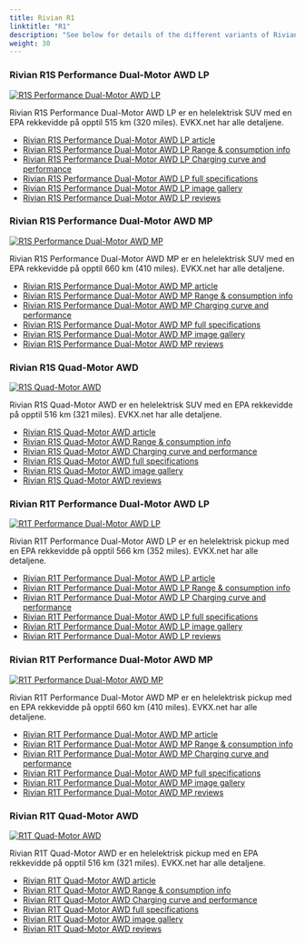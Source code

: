 ```yaml
---
title: Rivian R1
linktitle: "R1"
description: "See below for details of the different variants of Rivian R1"
weight: 30
---
```

### Rivian R1S Performance Dual-Motor AWD LP

<a href="/models/rivian/r1/r1s_performance_dual-motor_awd_lp/"><img src="https://media.evkx.net/multimedia/models/rivian/r1/r1s_performance_dual-motor_awd_lp/main_1_st.jpg" class="img-fluid" alt="R1S Performance Dual-Motor AWD LP" ></a>

Rivian R1S Performance Dual-Motor AWD LP er en helelektrisk SUV med en EPA rekkevidde på opptil 515 km (320 miles). EVKX.net har alle detaljene. 

- [Rivian R1S Performance Dual-Motor AWD LP article](/models/rivian/r1/r1s_performance_dual-motor_awd_lp/)
- [Rivian R1S Performance Dual-Motor AWD LP Range & consumption info](/models/rivian/r1/r1s_performance_dual-motor_awd_lp/rangeandconsumption)
- [Rivian R1S Performance Dual-Motor AWD LP Charging curve and performance](/models/rivian/r1/r1s_performance_dual-motor_awd_lp/chargingcurve)
- [Rivian R1S Performance Dual-Motor AWD LP full specifications](/models/rivian/r1/r1s_performance_dual-motor_awd_lp/specifications)
- [Rivian R1S Performance Dual-Motor AWD LP image gallery](/models/rivian/r1/r1s_performance_dual-motor_awd_lp/gallery)
- [Rivian R1S Performance Dual-Motor AWD LP reviews](/models/rivian/r1/r1s_performance_dual-motor_awd_lp/reviews)

### Rivian R1S Performance Dual-Motor AWD MP

<a href="/models/rivian/r1/r1s_performance_dual-motor_awd_mp/"><img src="https://media.evkx.net/multimedia/models/rivian/r1/r1s_performance_dual-motor_awd_mp/main_1_st.jpg" class="img-fluid" alt="R1S Performance Dual-Motor AWD MP" ></a>

Rivian R1S Performance Dual-Motor AWD MP er en helelektrisk SUV med en EPA rekkevidde på opptil 660 km (410 miles). EVKX.net har alle detaljene. 

- [Rivian R1S Performance Dual-Motor AWD MP article](/models/rivian/r1/r1s_performance_dual-motor_awd_mp/)
- [Rivian R1S Performance Dual-Motor AWD MP Range & consumption info](/models/rivian/r1/r1s_performance_dual-motor_awd_mp/rangeandconsumption)
- [Rivian R1S Performance Dual-Motor AWD MP Charging curve and performance](/models/rivian/r1/r1s_performance_dual-motor_awd_mp/chargingcurve)
- [Rivian R1S Performance Dual-Motor AWD MP full specifications](/models/rivian/r1/r1s_performance_dual-motor_awd_mp/specifications)
- [Rivian R1S Performance Dual-Motor AWD MP image gallery](/models/rivian/r1/r1s_performance_dual-motor_awd_mp/gallery)
- [Rivian R1S Performance Dual-Motor AWD MP reviews](/models/rivian/r1/r1s_performance_dual-motor_awd_mp/reviews)

### Rivian R1S Quad-Motor AWD

<a href="/models/rivian/r1/r1s_quad-motor_awd/"><img src="https://media.evkx.net/multimedia/models/rivian/r1/r1s_quad-motor_awd/main_1_st.jpg" class="img-fluid" alt="R1S Quad-Motor AWD" ></a>

Rivian R1S Quad-Motor AWD er en helelektrisk SUV med en EPA rekkevidde på opptil 516 km (321 miles). EVKX.net har alle detaljene. 

- [Rivian R1S Quad-Motor AWD article](/models/rivian/r1/r1s_quad-motor_awd/)
- [Rivian R1S Quad-Motor AWD Range & consumption info](/models/rivian/r1/r1s_quad-motor_awd/rangeandconsumption)
- [Rivian R1S Quad-Motor AWD Charging curve and performance](/models/rivian/r1/r1s_quad-motor_awd/chargingcurve)
- [Rivian R1S Quad-Motor AWD full specifications](/models/rivian/r1/r1s_quad-motor_awd/specifications)
- [Rivian R1S Quad-Motor AWD image gallery](/models/rivian/r1/r1s_quad-motor_awd/gallery)
- [Rivian R1S Quad-Motor AWD reviews](/models/rivian/r1/r1s_quad-motor_awd/reviews)

### Rivian R1T Performance Dual-Motor AWD LP

<a href="/models/rivian/r1/r1t_performance_dual-motor_awd_lp/"><img src="https://media.evkx.net/multimedia/models/rivian/r1/r1t_performance_dual-motor_awd_lp/main_1_st.jpg" class="img-fluid" alt="R1T Performance Dual-Motor AWD LP" ></a>

Rivian R1T Performance Dual-Motor AWD LP er en helelektrisk pickup med en EPA rekkevidde på opptil 566 km (352 miles). EVKX.net har alle detaljene. 

- [Rivian R1T Performance Dual-Motor AWD LP article](/models/rivian/r1/r1t_performance_dual-motor_awd_lp/)
- [Rivian R1T Performance Dual-Motor AWD LP Range & consumption info](/models/rivian/r1/r1t_performance_dual-motor_awd_lp/rangeandconsumption)
- [Rivian R1T Performance Dual-Motor AWD LP Charging curve and performance](/models/rivian/r1/r1t_performance_dual-motor_awd_lp/chargingcurve)
- [Rivian R1T Performance Dual-Motor AWD LP full specifications](/models/rivian/r1/r1t_performance_dual-motor_awd_lp/specifications)
- [Rivian R1T Performance Dual-Motor AWD LP image gallery](/models/rivian/r1/r1t_performance_dual-motor_awd_lp/gallery)
- [Rivian R1T Performance Dual-Motor AWD LP reviews](/models/rivian/r1/r1t_performance_dual-motor_awd_lp/reviews)

### Rivian R1T Performance Dual-Motor AWD MP

<a href="/models/rivian/r1/r1t_performance_dual-motor_awd_mp/"><img src="https://media.evkx.net/multimedia/models/rivian/r1/r1t_performance_dual-motor_awd_mp/main_1_st.jpg" class="img-fluid" alt="R1T Performance Dual-Motor AWD MP" ></a>

Rivian R1T Performance Dual-Motor AWD MP er en helelektrisk pickup med en EPA rekkevidde på opptil 660 km (410 miles). EVKX.net har alle detaljene. 

- [Rivian R1T Performance Dual-Motor AWD MP article](/models/rivian/r1/r1t_performance_dual-motor_awd_mp/)
- [Rivian R1T Performance Dual-Motor AWD MP Range & consumption info](/models/rivian/r1/r1t_performance_dual-motor_awd_mp/rangeandconsumption)
- [Rivian R1T Performance Dual-Motor AWD MP Charging curve and performance](/models/rivian/r1/r1t_performance_dual-motor_awd_mp/chargingcurve)
- [Rivian R1T Performance Dual-Motor AWD MP full specifications](/models/rivian/r1/r1t_performance_dual-motor_awd_mp/specifications)
- [Rivian R1T Performance Dual-Motor AWD MP image gallery](/models/rivian/r1/r1t_performance_dual-motor_awd_mp/gallery)
- [Rivian R1T Performance Dual-Motor AWD MP reviews](/models/rivian/r1/r1t_performance_dual-motor_awd_mp/reviews)

### Rivian R1T Quad-Motor AWD

<a href="/models/rivian/r1/r1t_quad-motor_awd/"><img src="https://media.evkx.net/multimedia/models/rivian/r1/r1t_quad-motor_awd/main_1_st.jpg" class="img-fluid" alt="R1T Quad-Motor AWD" ></a>

Rivian R1T Quad-Motor AWD er en helelektrisk pickup med en EPA rekkevidde på opptil 516 km (321 miles). EVKX.net har alle detaljene. 

- [Rivian R1T Quad-Motor AWD article](/models/rivian/r1/r1t_quad-motor_awd/)
- [Rivian R1T Quad-Motor AWD Range & consumption info](/models/rivian/r1/r1t_quad-motor_awd/rangeandconsumption)
- [Rivian R1T Quad-Motor AWD Charging curve and performance](/models/rivian/r1/r1t_quad-motor_awd/chargingcurve)
- [Rivian R1T Quad-Motor AWD full specifications](/models/rivian/r1/r1t_quad-motor_awd/specifications)
- [Rivian R1T Quad-Motor AWD image gallery](/models/rivian/r1/r1t_quad-motor_awd/gallery)
- [Rivian R1T Quad-Motor AWD reviews](/models/rivian/r1/r1t_quad-motor_awd/reviews)

